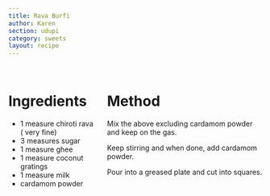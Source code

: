 ```yaml
---
title: Rava Burfi
author: Karen
section: udupi
category: sweets
layout: recipe
---
```



<br>
<div class='columns'> <div class='column is-one-third p-3' markdown='1'>

# Ingredients

* 1 measure chiroti rava ( very fine)
* 3 measures sugar
* 1 measure ghee
* 1 measure coconut gratings
* 1 measure milk
* cardamom powder



</div> <div class='column is-two-thirds p-3' markdown='1'>

# Method

Mix the above excluding cardamom powder and keep on the gas.

Keep stirring and when done, add cardamom powder.

Pour into a greased plate and cut into squares.


</div> </div>